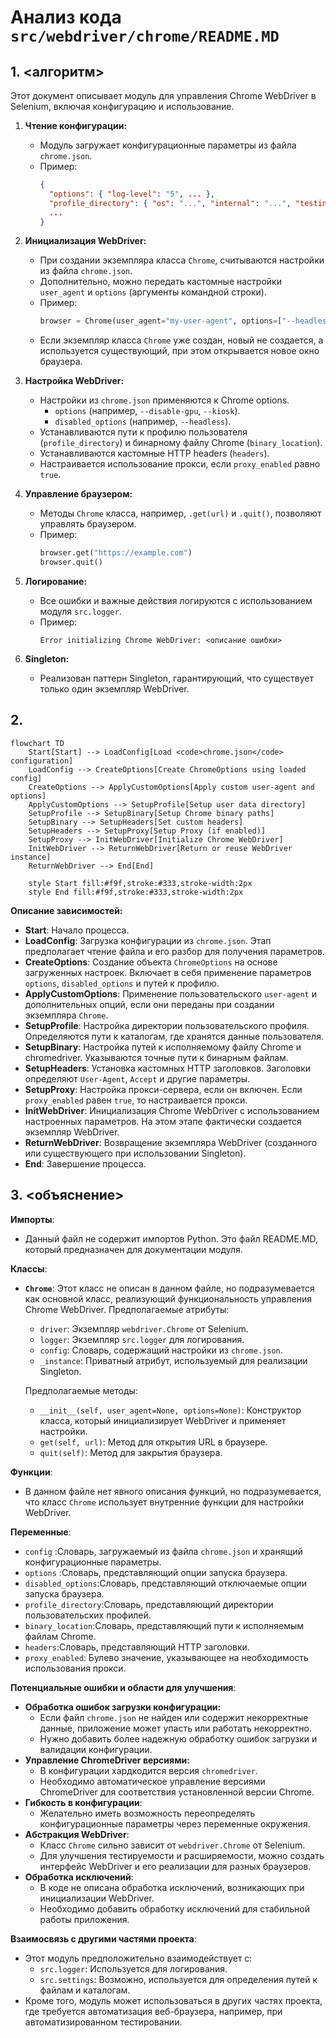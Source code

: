 # Анализ кода `src/webdriver/chrome/README.MD`

## 1. <алгоритм>

Этот документ описывает модуль для управления Chrome WebDriver в Selenium, включая конфигурацию и использование.

1. **Чтение конфигурации:**
   - Модуль загружает конфигурационные параметры из файла `chrome.json`.
   - Пример:
     ```json
     {
       "options": { "log-level": "5", ... },
       "profile_directory": { "os": "...", "internal": "...", "testing": "..." },
       ...
     }
     ```

2. **Инициализация WebDriver:**
   - При создании экземпляра класса `Chrome`, считываются настройки из файла `chrome.json`.
   - Дополнительно, можно передать кастомные настройки `user_agent` и `options` (аргументы командной строки).
   - Пример:
     ```python
     browser = Chrome(user_agent="my-user-agent", options=["--headless"])
     ```
   - Если экземпляр класса `Chrome` уже создан, новый не создается, а используется существующий, при этом открывается новое окно браузера.

3. **Настройка WebDriver:**
   - Настройки из `chrome.json` применяются к Chrome options.
     - `options` (например, `--disable-gpu`, `--kiosk`).
     - `disabled_options` (например, `--headless`).
   - Устанавливаются пути к профилю пользователя (`profile_directory`) и бинарному файлу Chrome (`binary_location`).
   - Устанавливаются кастомные HTTP headers (`headers`).
   - Настраивается использование прокси, если `proxy_enabled` равно `true`.

4. **Управление браузером:**
   - Методы `Chrome` класса, например, `.get(url)` и `.quit()`, позволяют управлять браузером.
   - Пример:
     ```python
     browser.get("https://example.com")
     browser.quit()
     ```

5. **Логирование:**
   - Все ошибки и важные действия логируются с использованием модуля `src.logger`.
   - Пример:
     ```
     Error initializing Chrome WebDriver: <описание ошибки>
     ```
     
6. **Singleton:**
   - Реализован паттерн Singleton, гарантирующий, что существует только один экземпляр WebDriver.

## 2. <mermaid>

```mermaid
flowchart TD
    Start[Start] --> LoadConfig[Load <code>chrome.json</code> configuration]
    LoadConfig --> CreateOptions[Create ChromeOptions using loaded config]
    CreateOptions --> ApplyCustomOptions[Apply custom user-agent and options]
    ApplyCustomOptions --> SetupProfile[Setup user data directory]
    SetupProfile --> SetupBinary[Setup Chrome binary paths]
    SetupBinary --> SetupHeaders[Set custom headers]
    SetupHeaders --> SetupProxy[Setup Proxy (if enabled)]
    SetupProxy --> InitWebDriver[Initialize Chrome WebDriver]
    InitWebDriver --> ReturnWebDriver[Return or reuse WebDriver instance]
    ReturnWebDriver --> End[End]

    style Start fill:#f9f,stroke:#333,stroke-width:2px
    style End fill:#f9f,stroke:#333,stroke-width:2px
```
   
**Описание зависимостей:**
- **Start**: Начало процесса.
- **LoadConfig**: Загрузка конфигурации из `chrome.json`. Этап предполагает чтение файла и его разбор для получения параметров.
- **CreateOptions**: Создание объекта `ChromeOptions` на основе загруженных настроек. Включает в себя применение параметров `options`, `disabled_options` и путей к профилю.
- **ApplyCustomOptions**: Применение пользовательского `user-agent` и дополнительных опций, если они переданы при создании экземпляра `Chrome`.
- **SetupProfile**: Настройка директории пользовательского профиля. Определяются пути к каталогам, где хранятся данные пользователя.
- **SetupBinary**: Настройка путей к исполняемому файлу Chrome и chromedriver. Указываются точные пути к бинарным файлам.
- **SetupHeaders**: Установка кастомных HTTP заголовков. Заголовки определяют `User-Agent`, `Accept` и другие параметры.
- **SetupProxy**: Настройка прокси-сервера, если он включен. Если `proxy_enabled` равен `true`, то настраивается прокси.
- **InitWebDriver**: Инициализация Chrome WebDriver с использованием настроенных параметров. На этом этапе фактически создается экземпляр WebDriver.
- **ReturnWebDriver**: Возвращение экземпляра WebDriver (созданного или существующего при использовании Singleton).
- **End**: Завершение процесса.

## 3. <объяснение>

**Импорты**:
- Данный файл не содержит импортов Python. Это файл README.MD, который предназначен для документации модуля.
  
**Классы**:
- **`Chrome`**: Этот класс не описан в данном файле, но подразумевается как основной класс, реализующий функциональность управления Chrome WebDriver. Предполагаемые атрибуты:
  - `driver`: Экземпляр `webdriver.Chrome` от Selenium.
  - `logger`: Экземпляр `src.logger` для логирования.
  - `config`: Словарь, содержащий настройки из `chrome.json`.
  - `_instance`: Приватный атрибут, используемый для реализации Singleton.

  Предполагаемые методы:
  - `__init__(self, user_agent=None, options=None)`: Конструктор класса, который инициализирует WebDriver и применяет настройки.
  - `get(self, url)`: Метод для открытия URL в браузере.
  - `quit(self)`: Метод для закрытия браузера.

**Функции**:
- В данном файле нет явного описания функций, но подразумевается, что класс `Chrome` использует внутренние функции для настройки WebDriver.

**Переменные**:
- `config` :Словарь, загружаемый из файла `chrome.json` и хранящий конфигурационные параметры.
- `options` :Словарь, представляющий опции запуска браузера.
- `disabled_options`:Словарь, представляющий отключаемые опции запуска браузера.
- `profile_directory`:Словарь, представляющий директории пользовательских профилей.
- `binary_location`:Словарь, представляющий пути к исполняемым файлам Chrome.
- `headers`:Словарь, представляющий HTTP заголовки.
- `proxy_enabled`: Булево значение, указывающее на необходимость использования прокси.

**Потенциальные ошибки и области для улучшения**:
- **Обработка ошибок загрузки конфигурации:**  
  - Если файл `chrome.json` не найден или содержит некорректные данные, приложение может упасть или работать некорректно. 
  - Нужно добавить более надежную обработку ошибок загрузки и валидации конфигурации.
- **Управление ChromeDriver версиями:** 
  - В конфигурации хардкодится версия `chromedriver`. 
  - Необходимо автоматическое управление версиями ChromeDriver для соответствия установленной версии Chrome.
- **Гибкость в конфигурации**: 
  - Желательно иметь возможность переопределять конфигурационные параметры через переменные окружения.
- **Абстракция WebDriver**: 
   -  Класс `Chrome` сильно зависит от `webdriver.Chrome` от Selenium. 
   - Для улучшения тестируемости и расширяемости, можно создать интерфейс WebDriver и его реализации для разных браузеров.
- **Обработка исключений**:  
  - В коде не описана обработка исключений, возникающих при инициализации WebDriver.
  - Необходимо добавить обработку исключений для стабильной работы приложения.
   
**Взаимосвязь с другими частями проекта**:
- Этот модуль предположительно взаимодействует с:
  - `src.logger`: Используется для логирования.
  - `src.settings`:  Возможно, используется для определения путей к файлам и каталогам.
- Кроме того, модуль может использоваться в других частях проекта, где требуется автоматизация веб-браузера, например, при автоматизированном тестировании.